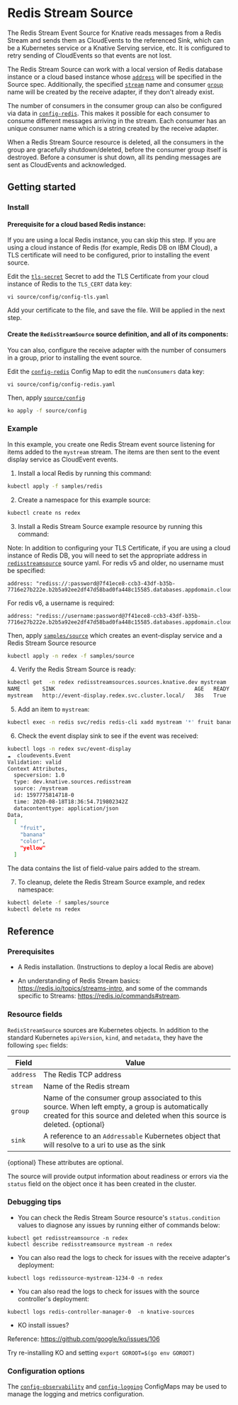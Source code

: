 # Redis Stream Source

The Redis Stream Event Source for Knative reads messages from a Redis Stream and
sends them as CloudEvents to the referenced Sink, which can be a Kubernetes
service or a Knative Serving service, etc. It is configured to retry sending of
CloudEvents so that events are not lost.

The Redis Stream Source can work with a local version of Redis database instance
or a cloud based instance whose [`address`](config/300-redisstreamsource.yaml)
will be specified in the Source spec. Additionally, the specified
[`stream`](config/300-redisstreamsource.yaml) name and consumer
[`group`](config/300-redisstreamsource.yaml) name will be created by the receive
adapter, if they don't already exist.

The number of consumers in the consumer group can also be configured via data in
[`config-redis`](config/config-redis.yaml). This makes it possible for each
consumer to consume different messages arriving in the stream. Each consumer has
an unique consumer name which is a string created by the receive adapter.

When a Redis Stream Source resource is deleted, all the consumers in the group
are gracefully shutdown/deleted, before the consumer group itself is destroyed.
Before a consumer is shut down, all its pending messages are sent as CloudEvents
and acknowledged.

## Getting started

### Install

#### Prerequisite for a cloud based Redis instance:

If you are using a local Redis instance, you can skip this step. If you are
using a cloud instance of Redis (for example, Redis DB on IBM Cloud), a TLS
certificate will need to be configured, prior to installing the event source.

Edit the [`tls-secret`](config/tls-secret.yaml) Secret to add the TLS
Certificate from your cloud instance of Redis to the `TLS_CERT` data key:

```
vi source/config/config-tls.yaml
```

Add your certificate to the file, and save the file. Will be applied in the next
step.

#### Create the `RedisStreamSource` source definition, and all of its components:

You can also, configure the receive adapter with the number of consumers in a
group, prior to installing the event source.

Edit the [`config-redis`](config/config-redis.yaml) Config Map to edit the
`numConsumers` data key:

```
vi source/config/config-redis.yaml
```

Then, apply [`source/config`](../source/config)

```sh
ko apply -f source/config
```

### Example

In this example, you create one Redis Stream event source listening for items
added to the `mystream` stream. The items are then sent to the event display
service as CloudEvent events.

1. Install a local Redis by running this command:

```sh
kubectl apply -f samples/redis
```

2. Create a namespace for this example source:

```sh
kubectl create ns redex
```

3. Install a Redis Stream Source example resource by running this command:

Note: In addition to configuring your TLS Certificate, if you are using a cloud
instance of Redis DB, you will need to set the appropriate address in
[`redisstreamsource`](../samples/source/redisstreamsource.yaml) source yaml. For redis v5 and older, no username must be specified:

```
address: "rediss://:password@7f41ece8-ccb3-43df-b35b-7716e27b222e.b2b5a92ee2df47d58bad0fa448c15585.databases.appdomain.cloud:32086"
```

For redis v6, a username is required:
```
address: "rediss://username:password@7f41ece8-ccb3-43df-b35b-7716e27b222e.b2b5a92ee2df47d58bad0fa448c15585.databases.appdomain.cloud:32086"
```

Then, apply [`samples/source`](../samples/source) which creates an event-display
service and a Redis Stream Source resource

```sh
kubectl apply -n redex -f samples/source
```

4. Verify the Redis Stream Source is ready:

```sh
kubectl get  -n redex redisstreamsources.sources.knative.dev mystream
NAME       SINK                                            AGE   READY   REASON
mystream   http://event-display.redex.svc.cluster.local/   38s   True
```

5. Add an item to `mystream`:

```sh
kubectl exec -n redis svc/redis redis-cli xadd mystream '*' fruit banana color yellow
```

6. Check the event display sink to see if the event was received:

```sh
kubectl logs -n redex svc/event-display
☁️  cloudevents.Event
Validation: valid
Context Attributes,
  specversion: 1.0
  type: dev.knative.sources.redisstream
  source: /mystream
  id: 1597775814718-0
  time: 2020-08-18T18:36:54.719802342Z
  datacontenttype: application/json
Data,
  [
    "fruit",
    "banana"
    "color",
    "yellow"
  ]
```

The data contains the list of field-value pairs added to the stream.

7. To cleanup, delete the Redis Stream Source example, and redex namespace:

```sh
kubectl delete -f samples/source
kubectl delete ns redex
```

## Reference

### Prerequisites

- A Redis installation. (Instructions to deploy a local Redis are above)

- An understanding of Redis Stream basics:
  https://redis.io/topics/streams-intro, and some of the commands specific to
  Streams: https://redis.io/commands#stream.

### Resource fields

`RedisStreamSource` sources are Kubernetes objects. In addition to the standard
Kubernetes `apiVersion`, `kind`, and `metadata`, they have the following `spec`
fields:

| Field     | Value                                                                                                                                                                       |
| --------- | --------------------------------------------------------------------------------------------------------------------------------------------------------------------------- |
| `address` | The Redis TCP address                                                                                                                                                       |
| `stream`  | Name of the Redis stream                                                                                                                                                    |
| `group`   | Name of the consumer group associated to this source. When left empty, a group is automatically created for this source and deleted when this source is deleted. {optional} |
| `sink`    | A reference to an `Addressable` Kubernetes object that will resolve to a uri to use as the sink                                                                             |

{optional} These attributes are optional.

The source will provide output information about readiness or errors via the
`status` field on the object once it has been created in the cluster.

### Debugging tips

- You can check the Redis Stream Source resource's `status.condition` values to
  diagnose any issues by running either of commands below:

```
kubectl get redisstreamsource -n redex
kubectl describe redisstreamsource mystream -n redex
```

- You can also read the logs to check for issues with the receive adapter's
  deployment:

```
kubectl logs redissource-mystream-1234-0 -n redex
```

- You can also read the logs to check for issues with the source controller's
  deployment:

```
kubectl logs redis-controller-manager-0  -n knative-sources
```

- KO install issues?

Reference: https://github.com/google/ko/issues/106

Try re-installing KO and setting `export GOROOT=$(go env GOROOT)`

### Configuration options

The [`config-observability`](config/config-observability.yaml) and
[`config-logging`](config/config-logging.yaml) ConfigMaps may be used to manage
the logging and metrics configuration.
